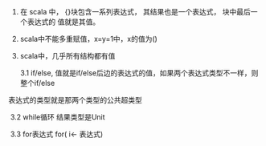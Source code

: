 1. 在 scala 中， {}块包含一系列表达式， 其结果也是一个表达式， 块中最后一个表达式的
   值就是其值。

2. scala中不能多重赋值，x=y=1中，x的值为()

3. scala中，几乎所有结构都有值

   3.1 if/else,  值就是if/else后边的表达式的值，如果两个表达式类型不一样，则整个if/else

表达式的类型就是那两个类型的公共超类型

​          3.2 while循环  结果类型是Unit

​          3.3 for表达式 for( i<- 表达式)